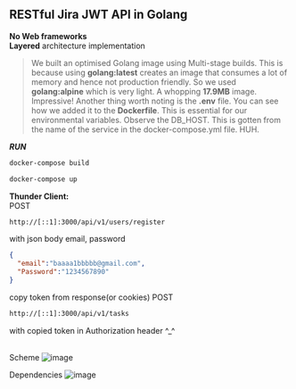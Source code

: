 ## **RESTful** Jira **JWT** API in **Golang**<br>
**No Web frameworks**<br>
**Layered** architecture implementation<br>
>We built an optimised Golang image using Multi-stage builds. This is because using **golang:latest** creates an image that consumes a lot of memory and hence not production friendly. So we used **golang:alpine** which is very light. A whopping **17.9MB** image. Impressive!
>Another thing worth noting is the **.env** file. You can see how we added it to the **Dockerfile**. This is essential for our environmental variables.
>Observe the DB_HOST. This is gotten from the name of the service in the docker-compose.yml file. HUH.

***RUN***<br>
```sh
docker-compose build
```
```sh
docker-compose up
```
**Thunder Client:**<br>
POST
```sh
http://[::1]:3000/api/v1/users/register
```
with json body email, password
```json
{
  "email":"baaaa1bbbbb@gmail.com",
  "Password":"1234567890"
}
```
copy token from response(or cookies)
POST
```sh
http://[::1]:3000/api/v1/tasks
```
with copied token in Authorization header ^_^<br><br>

Scheme
![image](https://github.com/Rryowa/GoJira-project-manager/assets/80339180/67918f71-8604-41ec-95c6-0fffad8d41d7)

Dependencies
![image](https://github.com/Rryowa/GoJira-project-manager/assets/80339180/189e1301-f711-4429-8f71-c82e5a4bd5ea)
